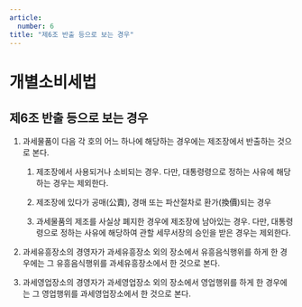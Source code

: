 ```yaml
---
article:
  number: 6
title: "제6조 반출 등으로 보는 경우"
---
```

# 개별소비세법

## 제6조 반출 등으로 보는 경우

1. 과세물품이 다음 각 호의 어느 하나에 해당하는 경우에는 제조장에서 반출하는 것으로 본다.

    1. 제조장에서 사용되거나 소비되는 경우. 다만, 대통령령으로 정하는 사유에 해당하는 경우는 제외한다.

    2. 제조장에 있다가 공매(公賣), 경매 또는 파산절차로 환가(換價)되는 경우

    3. 과세물품의 제조를 사실상 폐지한 경우에 제조장에 남아있는 경우. 다만, 대통령령으로 정하는 사유에 해당하여 관할 세무서장의 승인을 받은 경우는 제외한다.

2. 과세유흥장소의 경영자가 과세유흥장소 외의 장소에서 유흥음식행위를 하게 한 경우에는 그 유흥음식행위를 과세유흥장소에서 한 것으로 본다.

3. 과세영업장소의 경영자가 과세영업장소 외의 장소에서 영업행위를 하게 한 경우에는 그 영업행위를 과세영업장소에서 한 것으로 본다.
